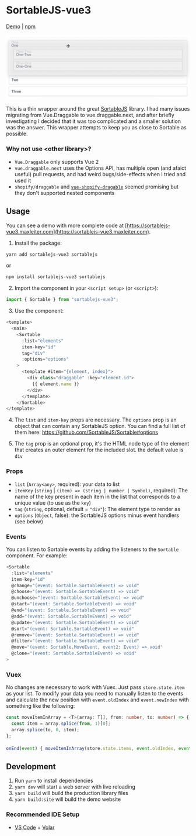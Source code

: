 # SortableJS-vue3

[Demo](https://sortablejs-vue3.maxleiter.com) | [npm](https://www.npmjs.com/package/sortablejs-vue3)

![GIF of the demo being used](./readme/demo.gif)

This is a thin wrapper around the great [SortableJS](https://github.com/SortableJS/Sortable) library. I had many issues migrating from Vue.Draggable to vue.draggable.next, and after briefly investigating I decided that it was too complicated and a smaller solution was the answer. This wrapper attempts to keep you as close to Sortable as possible.

### Why not use \<other library\>?

- `Vue.Draggable` only supports Vue 2
- `vue.draggable.next` uses the Options API, has multiple open (and afaict useful) pull requests, and had weird bugs/side-effects when I tried and used it
- `shopify/draggable` and [`vue-shopify-dragable`](https://github.com/zjffun/vue-shopify-draggable) seemed promising but they don't supported nested components

## Usage

You can see a demo with more complete code at [https://sortablejs-vue3.maxleiter.com](https://sortablejs-vue3.maxleiter.com).

1. Install the package:

```bash
yarn add sortablejs-vue3 sortablejs
```

or

```bash
npm install sortablejs-vue3 sortablejs
```

2. Import the component in your `<script setup>` (or `<script>`):

```typescript
import { Sortable } from "sortablejs-vue3";
```

3. Use the component:

```typescript
<template>
  <main>
    <Sortable
      :list="elements"
      item-key="id"
      tag="div"
      :options="options"
    >
      <template #item="{element, index}">
        <div class="draggable" :key="element.id">
          {{ element.name }}
        </div>
      </template>
    </Sortable>
</template>
```

4. The `list` and `item-key` props are necessary. The `options` prop is an object that can contain any SortableJS option. You can find a full list of them here: https://github.com/SortableJS/Sortable#options

5. The `tag` prop is an optional prop, it's the HTML node type of the element that creates an outer element for the included slot. the default value is `div`

### Props

- `list` (`Array<any>`, required): your data to list
- `itemKey` (`string` | `(item) => (string | number | Symbol)`, required): The name of the key present in each item in the list that corresponds to a unique value (to use as the `key`)
- `tag` (`string`, optional, default = `"div"`): The element type to render as
- `options` (`Object`, false): the SortableJS options minus event handlers (see below)

### Events

You can listen to Sortable events by adding the listeners to the `Sortable` component. For example:

```typescript
<Sortable
  :list="elements"
  item-key="id"
  @change="(event: Sortable.SortableEvent) => void"
  @choose="(event: Sortable.SortableEvent) => void"
  @unchoose="(event: Sortable.SortableEvent) => void"
  @start="(event: Sortable.SortableEvent) => void"
  @end="(event: Sortable.SortableEvent) => void"
  @add="(event: Sortable.SortableEvent) => void"
  @update="(event: Sortable.SortableEvent) => void"
  @sort="(event: Sortable.SortableEvent) => void"
  @remove="(event: Sortable.SortableEvent) => void"
  @filter="(event: Sortable.SortableEvent) => void"
  @move="(event: Sortable.MoveEvent, event2: Event) => void"
  @clone="(event: Sortable.SortableEvent) => void"
>
```

### Vuex

No changes are necessary to work with Vuex. Just pass `store.state.item` as your list. To modify your data you need to manually listen to the events and calculate the new position with `event.oldIndex` and `event.newIndex` with something like the following:

```typescript
const moveItemInArray = <T>(array: T[], from: number, to: number) => {
  const item = array.splice(from, 1)[0];
  array.splice(to, 0, item);
};

onEnd(event) { moveItemInArray(store.state.items, event.oldIndex, event.newIndex) }
```

## Development

1. Run `yarn` to install dependencies
2. `yarn dev` will start a web server with live reloading
3. `yarn build` will build the production library files
4. `yarn build:site` will build the demo website

### Recommended IDE Setup

- [VS Code](https://code.visualstudio.com/) + [Volar](https://marketplace.visualstudio.com/items?itemName=Vue.volar)
